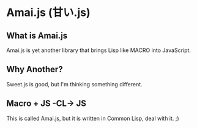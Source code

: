 # Amai.js (甘い.js)

## What is Amai.js
Amai.js is yet another library that brings Lisp like MACRO into JavaScript.

## Why Another?
Sweet.js is good, but I'm thinking something different.

## Macro + JS -CL-> JS
This is called Amai.js, but it is written in Common Lisp, deal with it. ;)
